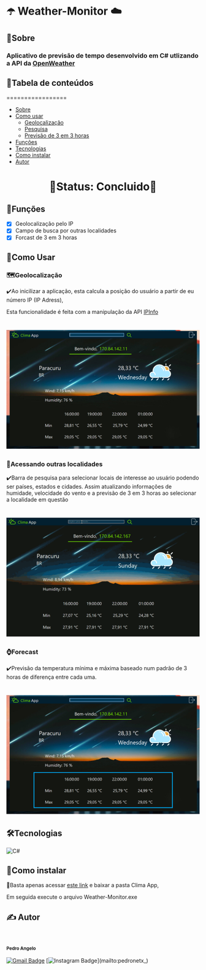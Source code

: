 # ☂️ Weather-Monitor ☁️

## 📌Sobre

<h3>Aplicativo de previsão de tempo desenvolvido em C# utlizando a API da <a href="https://openweathermap.org/api">OpenWeather</a></h3>

## 📌Tabela de conteúdos
=================
   * [Sobre](#sobre)
   * [Como usar](#como-usar)
      * [Geolocalização](#geolocalização)
      * [Pesquisa](#acessando-outras-localidades)
      * [Previsão de 3 em 3 horas](#forecast)
   * [Funções](#funções)
   * [Tecnologias](#tecnologias)
   * [Como instalar](#como-instalar)
   * [Autor](#autor)

<h1 align="center">🚧Status: Concluido🚧</h1>

## 📝Funções
- [x] Geolocalização pelo IP
- [x] Campo de busca por outras localidades
- [x] Forcast de 3 em 3 horas

## 📌Como Usar

### 🗺️Geolocalização

<p>✔️Ao inicilizar a aplicação, esta calcula a posição do usuário a partir de eu número IP (IP Adress),</p>
<p>  Esta funcionalidade é feita com a manipulação da API <a href="https://ipinfo.io/">IPInfo</a></p>
<h1 align="center">    
<img src="prints-weather/geolocation.png"></img>
</h1>

### 🔎Acessando outras localidades

<p>✔️Barra de pesquisa para selecionar locais de interesse ao usuário podendo ser países, estados e cidades.
Assim atualizando informações de humidade, velocidade do vento e a previsão de 3 em 3 horas ao selecionar a localidade em questão</p>
<h1 align="center">
<img src="prints-weather/gif-search.gif"></img>
</h1>

### ⌚Forecast

<p>✔️Previsão da temperatura mínima e máxima baseado num padrão de 3 horas de diferença entre cada uma.</p>
<h1 align="center">
<img src="prints-weather/forcast.png"></img>
</h1>

## 🛠️Tecnologias

<img alt="C#" src="https://img.shields.io/badge/c%23%20-%23239120.svg?&style=for-the-badge&logo=c-sharp&logoColor=white"/>

## 🧰Como instalar

<p>📁Basta apenas acessar <a href="https://drive.google.com/drive/folders/1J3GTXX7aN1cwRb6acWY0KAfGKzTELpYB?usp=sharing">este link</a> e baixar a pasta Clima App,</p>
<p>Em seguida execute o arquivo Weather-Monitor.exe</p>

## ✍️ Autor

<img style="border-radius: 50%;" src="https://avatars.githubusercontent.com/u/75538299?s=400&u=6b4c05cc5a8ffc1d43e1b16a44c244b62f1592df&v=4" width="100px;" alt=""/>
<sub><b><h4>Pedro Angelo</h4></b></sub> 

[![Gmail Badge](https://img.shields.io/badge/-pedroroangelo2002@gmail.com-c14438?style=flat-square&logo=Gmail&logoColor=white&link=mailto:pedroroangelo2002@gmail.com)](mailto:pedroroangelo2002@gmail.com)
[![Instagram Badge](https://img.shields.io/badge/-pedronetx_-c14438?style=flat-square&logo=Instagram&logoColor=white&link=mailtopedronetx_)](mailto:pedronetx_)
